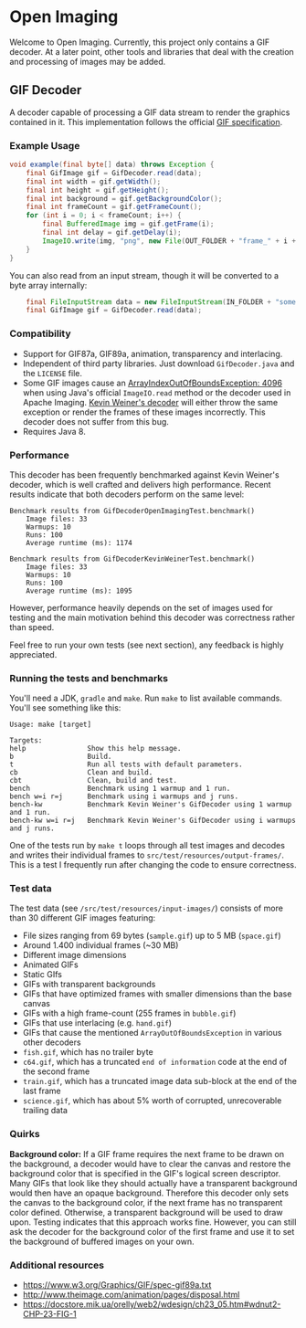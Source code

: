 Open Imaging
============

Welcome to Open Imaging. Currently, this project only contains a GIF decoder. At a later point, other tools and
libraries that deal with the creation and processing of images may be added.

## GIF Decoder

A decoder capable of processing a GIF data stream to render the graphics contained in it. This implementation follows
the official <A HREF="http://www.w3.org/Graphics/GIF/spec-gif89a.txt">GIF specification</A>.

### Example Usage
```java
void example(final byte[] data) throws Exception {
	final GifImage gif = GifDecoder.read(data);
	final int width = gif.getWidth();
	final int height = gif.getHeight();
	final int background = gif.getBackgroundColor();
	final int frameCount = gif.getFrameCount();
	for (int i = 0; i < frameCount; i++) {
		final BufferedImage img = gif.getFrame(i);
		final int delay = gif.getDelay(i);
		ImageIO.write(img, "png", new File(OUT_FOLDER + "frame_" + i + ".png"));
	}
}
```

You can also read from an input stream, though it will be converted to a byte array internally:

```java
	final FileInputStream data = new FileInputStream(IN_FOLDER + "some.gif");
	final GifImage gif = GifDecoder.read(data);
```

### Compatibility

* Support for GIF87a, GIF89a, animation, transparency and interlacing.
* Independent of third party libraries. Just download `GifDecoder.java` and the `LICENSE` file.
* Some GIF images cause an 
  <a href="http://stackoverflow.com/questions/22259714/arrayindexoutofboundsexception-4096-while-reading-gif-file">ArrayIndexOutOfBoundsException: 4096</a>
  when using Java's official `ImageIO.read` method or the decoder used in Apache Imaging.
  <a href="http://www.fmsware.com/stuff/gif.html">Kevin Weiner's decoder</a> will either throw the same exception or
  render the frames of these images incorrectly. This decoder does not suffer from this bug.
* Requires Java 8.

### Performance

This decoder has been frequently benchmarked against Kevin Weiner's decoder, which is well crafted and
delivers high performance. Recent results indicate that both decoders perform on the same level:

	Benchmark results from GifDecoderOpenImagingTest.benchmark()
        Image files: 33
        Warmups: 10
        Runs: 100
        Average runtime (ms): 1174

	Benchmark results from GifDecoderKevinWeinerTest.benchmark()
        Image files: 33
        Warmups: 10
        Runs: 100
        Average runtime (ms): 1095

However, performance heavily depends on the set of images used for testing and the main motivation
behind this decoder was correctness rather than speed.

Feel free to run your own tests (see next section), any feedback is highly appreciated.

### Running the tests and benchmarks

You'll need a JDK, `gradle` and `make`. Run `make` to list available commands. You'll see something like this:

    Usage: make [target]

    Targets:
    help               Show this help message.
    b                  Build.
    t                  Run all tests with default parameters.
    cb                 Clean and build.
    cbt                Clean, build and test.
    bench              Benchmark using 1 warmup and 1 run.
    bench w=i r=j      Benchmark using i warmups and j runs.
    bench-kw           Benchmark Kevin Weiner's GifDecoder using 1 warmup and 1 run.
    bench-kw w=i r=j   Benchmark Kevin Weiner's GifDecoder using i warmups and j runs.

One of the tests run by `make t` loops through all test images and decodes and writes their individual frames
to `src/test/resources/output-frames/`. This is a test I frequently run after changing the code to ensure correctness.

### Test data

The test data (see `/src/test/resources/input-images/`) consists of more than 30 different GIF images featuring:

- File sizes ranging from 69 bytes (`sample.gif`) up to 5 MB (`space.gif`)
- Around 1.400 individual frames (~30 MB)
- Different image dimensions
- Animated GIFs
- Static GIfs
- GIFs with transparent backgrounds
- GIFs that have optimized frames with smaller dimensions than the base canvas
- GIFs with a high frame-count (255 frames in `bubble.gif`)
- GIFs that use interlacing (e.g. `hand.gif`)
- GIFs that cause the mentioned `ArrayOutOfBoundsException` in various other decoders
- `fish.gif`, which has no trailer byte
- `c64.gif`, which has a truncated `end of information` code at the end of the second frame
- `train.gif`, which has a truncated image data sub-block at the end of the last frame
- `science.gif`, which has about 5% worth of corrupted, unrecoverable trailing data

### Quirks

<b>Background color:</b> If a GIF frame requires the next frame to be drawn on the background, a decoder would have to clear the canvas and restore the background color that is specified in the GIF's logical screen descriptor. Many GIFs that look like they should actually have a transparent background would then have an opaque background. Therefore this decoder only sets the canvas to the background color, if the next frame has no transparent color defined. Otherwise, a transparent background will be used to draw upon. Testing indicates that this approach works fine. However, you can still ask the decoder for the background color of the first frame and use it to set the background of buffered images on your own.

### Additional resources

- https://www.w3.org/Graphics/GIF/spec-gif89a.txt
- http://www.theimage.com/animation/pages/disposal.html
- https://docstore.mik.ua/orelly/web2/wdesign/ch23_05.htm#wdnut2-CHP-23-FIG-1
